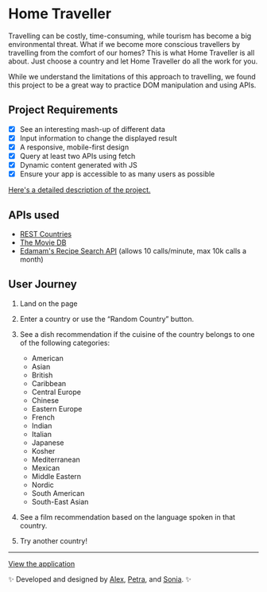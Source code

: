 # Home Traveller 
Travelling can be costly, time-consuming, while tourism has become a big environmental threat. What if we become more conscious travellers by travelling from the comfort of our homes? This is what Home Traveller is all about. Just choose a country and let Home Traveller do all the work for you. 

While we understand the limitations of this approach to travelling, we found this project to be a great way to practice DOM manipulation and using APIs.
## Project Requirements 
- [x] See an interesting mash-up of different data
- [x] Input information to change the displayed result
- [x] A responsive, mobile-first design
- [x] Query at least two APIs using fetch
- [x] Dynamic content generated with JS
- [x] Ensure your app is accessible to as many users as possible
  
[Here's a detailed description of the project.](https://learn.foundersandcoders.com/course/syllabus/pre-apprenticeship/http/project/)

## APIs used 

- [REST Countries](https://restcountries.com/)
- [The Movie DB](https://www.themoviedb.org/documentation/api)
- [Edamam's Recipe Search API](https://developer.edamam.com/edamam-recipe-api) (allows 10 calls/minute, max 10k calls a month)

## User Journey 
1. Land on the page
2. Enter a country or use the “Random Country” button. 
3. See a dish recommendation if the cuisine of the country belongs to one of the following categories:
   * American
   * Asian
   * British
   * Caribbean
   * Central Europe
   * Chinese
   * Eastern Europe
   * French
   * Indian
   * Italian
   * Japanese
   * Kosher
   * Mediterranean
   * Mexican
   * Middle Eastern
   * Nordic
   * South American
   * South-East Asian

4. See a film recommendation based on the language spoken in that country. 
5. Try another country!
---
[View the application](https://alternadiva.github.io/HTTP-project/)

:sparkles: Developed and designed by [Alex](https://github.com/lascellesabercrombie), [Petra](https://github.com/alternadiva), and [Sonia](https://github.com/sonianb). :sparkles:


